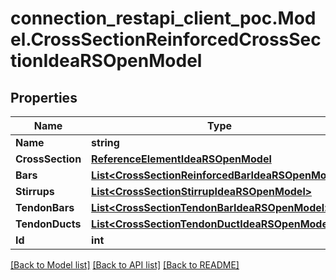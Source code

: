 # connection_restapi_client_poc.Model.CrossSectionReinforcedCrossSectionIdeaRSOpenModel

## Properties

Name | Type | Description | Notes
------------ | ------------- | ------------- | -------------
**Name** | **string** |  | [optional] 
**CrossSection** | [**ReferenceElementIdeaRSOpenModel**](ReferenceElementIdeaRSOpenModel.md) |  | [optional] 
**Bars** | [**List&lt;CrossSectionReinforcedBarIdeaRSOpenModel&gt;**](CrossSectionReinforcedBarIdeaRSOpenModel.md) |  | [optional] 
**Stirrups** | [**List&lt;CrossSectionStirrupIdeaRSOpenModel&gt;**](CrossSectionStirrupIdeaRSOpenModel.md) |  | [optional] 
**TendonBars** | [**List&lt;CrossSectionTendonBarIdeaRSOpenModel&gt;**](CrossSectionTendonBarIdeaRSOpenModel.md) |  | [optional] 
**TendonDucts** | [**List&lt;CrossSectionTendonDuctIdeaRSOpenModel&gt;**](CrossSectionTendonDuctIdeaRSOpenModel.md) |  | [optional] 
**Id** | **int** |  | [optional] 

[[Back to Model list]](../README.md#documentation-for-models) [[Back to API list]](../README.md#documentation-for-api-endpoints) [[Back to README]](../README.md)

